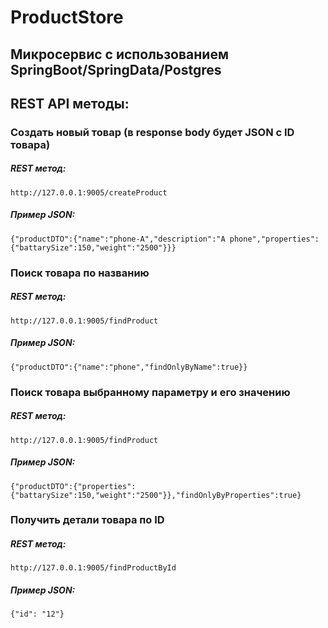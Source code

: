 # ProductStore 
## Микросервис с использованием SpringBoot/SpringData/Postgres

## REST API методы:
### Создать новый товар (в response body будет JSON c ID товара)
##### REST метод:
```
http://127.0.0.1:9005/createProduct
```
##### Пример JSON:
```
{"productDTO":{"name":"phone-A","description":"A phone","properties":{"battarySize":150,"weight":"2500"}}}
```

### Поиск товара по названию
##### REST метод:
```
http://127.0.0.1:9005/findProduct
```
##### Пример JSON:
```
{"productDTO":{"name":"phone","findOnlyByName":true}}
```

### Поиск товара выбранному параметру и его значению
##### REST метод:
```
http://127.0.0.1:9005/findProduct
```
##### Пример JSON:
```
{"productDTO":{"properties":{"battarySize":150,"weight":"2500"}},"findOnlyByProperties":true}
```

### Получить детали товара по ID
##### REST метод:
```
http://127.0.0.1:9005/findProductById
```
##### Пример JSON:
```
{"id": "12"}
```
